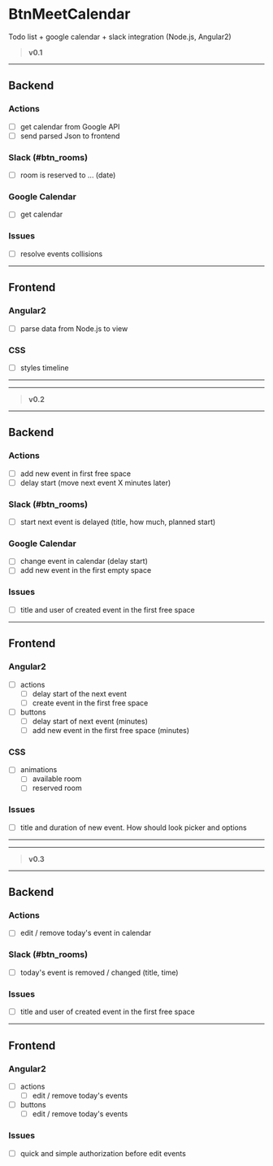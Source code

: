 # BtnMeetCalendar
Todo list + google calendar + slack integration (Node.js, Angular2)

> **v0.1**

---

## Backend

### Actions 
- [ ] get calendar from Google API 
- [ ] send parsed Json to frontend 

### Slack (#btn_rooms) 

- [ ] room is reserved to ... (date)

### Google Calendar 

- [ ] get calendar 

### Issues

- [ ] resolve events collisions

---

## Frontend 

### Angular2 

- [ ] parse data from Node.js to view 

### CSS

- [ ] styles timeline

---
---

> **v0.2**
---

## Backend

### Actions 

- [ ] add new event in first free space  
- [ ] delay start (move next event X minutes later) 

### Slack (#btn_rooms) 

- [ ] start next event is delayed (title, how much, planned start)

### Google Calendar 

- [ ] change event in calendar (delay start) 
- [ ] add new event in the first empty space 

### Issues

- [ ] title and user of created event in the first free space

---

## Frontend 

### Angular2 

- [ ] actions 
  - [ ] delay start of the next event
  - [ ] create event in the first free space 

- [ ] buttons
  - [ ] delay start of next event (minutes) 
  - [ ] add new event in the first free space (minutes)

### CSS

- [ ] animations  
  - [ ] available room 
  - [ ] reserved room 

### Issues

- [ ] title and duration of new event. How should look picker and options

---
---

> **v0.3**
---

## Backend

### Actions 

- [ ] edit / remove today's event in calendar

### Slack (#btn_rooms) 

- [ ] today's event is removed / changed (title, time) 

### Issues

- [ ] title and user of created event in the first free space

---

## Frontend 

### Angular2 

- [ ] actions 
  - [ ] edit / remove today's events

- [ ] buttons
  - [ ] edit / remove today's events

### Issues

- [ ] quick and simple authorization before edit events 
